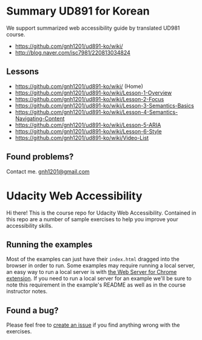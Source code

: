 # Summary UD891 for Korean
We support summarized web accessibility guide by translated UD981 course.
- https://github.com/gnh1201/ud891-ko/wiki/
- http://blog.naver.com/isc7981/220813034824

## Lessons
- https://github.com/gnh1201/ud891-ko/wiki/ (Home)
- https://github.com/gnh1201/ud891-ko/wiki/Lesson-1-Overview
- https://github.com/gnh1201/ud891-ko/wiki/Lesson-2-Focus
- https://github.com/gnh1201/ud891-ko/wiki/Lesson-3-Semantics-Basics
- https://github.com/gnh1201/ud891-ko/wiki/Lesson-4-Semantics-Navigating-Content
- https://github.com/gnh1201/ud891-ko/wiki/Lesson-5-ARIA
- https://github.com/gnh1201/ud891-ko/wiki/Lesson-6-Style
- https://github.com/gnh1201/ud891-ko/wiki/Video-List

## Found problems?
Contact me. gnh1201@gmail.com

# Udacity Web Accessibility

Hi there! This is the course repo for Udacity Web Accessibility. Contained in
this repo are a number of sample exercises to help you improve your
accessibility skills.

## Running the examples

Most of the examples can just have their `index.html` dragged into the browser
in order to run. Some examples may require running a local server, an easy
way to run a local server is with [the Web Server for Chrome extension](https://chrome.google.com/webstore/detail/web-server-for-chrome/ofhbbkphhbklhfoeikjpcbhemlocgigb?hl=en). If you need to run a local server for an example we'll
be sure to note this requirement in the example's README as well as in the
course instructor notes.

## Found a bug?

Please feel free to [create an issue](https://github.com/udacity/ud891/issues/new)
if you find anything wrong with the exercises.
